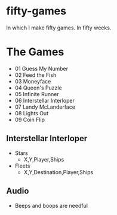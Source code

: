 # fifty-games
In which I make fifty games. In fifty weeks.

# The Games

- 01 Guess My Number
- 02 Feed the Fish
- 03 Moneyface
- 04 Queen's Puzzle
- 05 Infinite Runner
- 06 Interstellar Interloper
- 07 Landy McLanderface
- 08 Lights Out
- 09 Coin Flip

## Interstellar Interloper

- Stars
  - X,Y,Player,Ships
- Fleets
  - X,Y,Destination,Player,Ships

## Audio

- Beeps and boops are needful